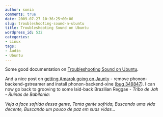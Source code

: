 ```yaml
---
author: sonia
comments: true
date: 2009-07-27 10:36:25+00:00
slug: troubleshooting-sound-n-ubuntu
title: Troubleshooting Sound on Ubuntu
wordpress_id: 532
categories:
- Linux
tags:
- Audio
- Ubuntu
---
```


Some good documentation on [Troubleshooting Sound on Ubuntu](https://help.ubuntu.com/community/SoundTroubleshooting).

And a nice post on [getting Amarok going on Jaunty](http://chanweiyee.blogspot.com/2009/04/ubuntu-904-amarok-2-sound-problem.html) - remove phonon-backend-gstreamer and install phonon-backend-xine ([bug 349847](https://bugs.launchpad.net/ubuntu/+source/amarok/+bug/349847)). I can now go back to grooving to some laid-back Brazilian Reggae - _Tribo de Jah - Ruinas de Babilonia:_

_Veja a face sofrida dessa gente, Tanta gente sofrida,
Buscando uma vida decente, Buscando um pouco de paz em suas vidas..._
